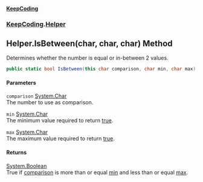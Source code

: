 #### [KeepCoding](index.md 'index')
### [KeepCoding](KeepCoding.md 'KeepCoding').[Helper](Helper.md 'KeepCoding.Helper')
## Helper.IsBetween(char, char, char) Method
Determines whether the number is equal or in-between 2 values.  
```csharp
public static bool IsBetween(this char comparison, char min, char max);
```
#### Parameters
<a name='KeepCoding.Helper.IsBetween(char.char.char).comparison'></a>
`comparison` [System.Char](https://docs.microsoft.com/en-us/dotnet/api/System.Char 'System.Char')  
The number to use as comparison.
  
<a name='KeepCoding.Helper.IsBetween(char.char.char).min'></a>
`min` [System.Char](https://docs.microsoft.com/en-us/dotnet/api/System.Char 'System.Char')  
The minimum value required to return [true](https://docs.microsoft.com/en-us/dotnet/csharp/language-reference/builtin-types/bool 'https://docs.microsoft.com/en-us/dotnet/csharp/language-reference/builtin-types/bool').
  
<a name='KeepCoding.Helper.IsBetween(char.char.char).max'></a>
`max` [System.Char](https://docs.microsoft.com/en-us/dotnet/api/System.Char 'System.Char')  
The maximum value required to return [true](https://docs.microsoft.com/en-us/dotnet/csharp/language-reference/builtin-types/bool 'https://docs.microsoft.com/en-us/dotnet/csharp/language-reference/builtin-types/bool').
  
#### Returns
[System.Boolean](https://docs.microsoft.com/en-us/dotnet/api/System.Boolean 'System.Boolean')  
True if [comparison](Helper.IsBetween.ftTRCfMVAjHU.Kh+P9.BzA.md#KeepCoding.Helper.IsBetween(char.char.char).comparison 'KeepCoding.Helper.IsBetween(char, char, char).comparison') is more than or equal [min](Helper.IsBetween.ftTRCfMVAjHU.Kh+P9.BzA.md#KeepCoding.Helper.IsBetween(char.char.char).min 'KeepCoding.Helper.IsBetween(char, char, char).min') and less than or equal [max](Helper.IsBetween.ftTRCfMVAjHU.Kh+P9.BzA.md#KeepCoding.Helper.IsBetween(char.char.char).max 'KeepCoding.Helper.IsBetween(char, char, char).max').
